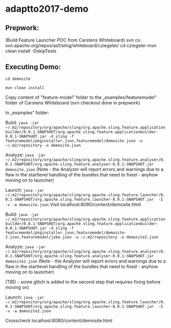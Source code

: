 # adaptto2017-demo

## Prepwork:
(Build Feature Launcher POC from Carstens Whiteboard)
svn co svn.apache.org/repos/asf/sling/whiteboard/cziegeler/
cd cziegeler
mvn clean install -DskipTests

## Executing Demo:
`cd demosite`

`mvn clean install` 

Copy content of "feature-model" folder to the „examples/featuremodel“ folder of Carstens Whiteboard (svn checkout done in prepwork)

In „examples“ folder:

Build: `java -jar ~/.m2/repository/org/apache/sling/org.apache.sling.feature.applicationbuilder/0.0.1-SNAPSHOT/org.apache.sling.feature.applicationbuilder-0.0.1-SNAPSHOT.jar -d sling -f featuremodel/pkginstaller.json,featuremodel/demosite.json -u ~/.m2/repository -o demosite.json`

Analyze: `java -jar ~/.m2/repository/org/apache/sling/org.apache.sling.feature.analyser/0.0.1-SNAPSHOT/org.apache.sling.feature.analyser-0.0.1-SNAPSHOT.jar demosite.json`
(Note - the Analyzer will report errors and warnings due to a flaw in the startlevel handling of the bundles that need to fixed - anyhow moving on to launcher)

Launch: `java -jar ~/.m2/repository/org/apache/sling/org.apache.sling.feature.launcher/0.0.1-SNAPSHOT/org.apache.sling.feature.launcher-0.0.1-SNAPSHOT.jar  -I -v -a demosite.json`
Visit localhost:8080/content/demosite.html

Build: `java -jar ~/.m2/repository/org/apache/sling/org.apache.sling.feature.applicationbuilder/0.0.1-SNAPSHOT/org.apache.sling.feature.applicationbuilder-0.0.1-SNAPSHOT.jar -d sling -f featuremodel/pkginstaller.json,featuremodel/demosite-2.json,featuremodel/joke.json -u ~/.m2/repository -o demosite2.json`

Analyze: 
`java -jar ~/.m2/repository/org/apache/sling/org.apache.sling.feature.analyser/0.0.1-SNAPSHOT/org.apache.sling.feature.analyser-0.0.1-SNAPSHOT.jar demosite2.json`
(Note - the Analyzer will report errors and warnings due to a flaw in the startlevel handling of the bundles that need to fixed - anyhow moving on to launcher)

(TBD - some glitch is added to the second step that requires fixing before moving on)

Launch: `java -jar ~/.m2/repository/org/apache/sling/org.apache.sling.feature.launcher/0.0.1-SNAPSHOT/org.apache.sling.feature.launcher-0.0.1-SNAPSHOT.jar  -I -v -a demosite2.json`

Crosscheck localhost:8080/content/demosite.html


